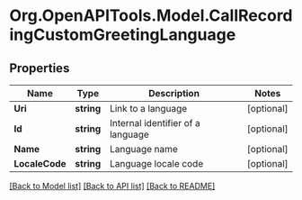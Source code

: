 
# Org.OpenAPITools.Model.CallRecordingCustomGreetingLanguage

## Properties

Name | Type | Description | Notes
------------ | ------------- | ------------- | -------------
**Uri** | **string** | Link to a language | [optional] 
**Id** | **string** | Internal identifier of a language | [optional] 
**Name** | **string** | Language name | [optional] 
**LocaleCode** | **string** | Language locale code | [optional] 

[[Back to Model list]](../README.md#documentation-for-models)
[[Back to API list]](../README.md#documentation-for-api-endpoints)
[[Back to README]](../README.md)

